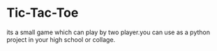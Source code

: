 # Tic-Tac-Toe
its a small game which can play by two player.you can use as a python project in your high school or collage.

